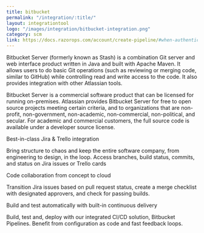 ```yaml
---
title: bitbucket
permalink: "/integration/:title/"
layout: integrationtool
logo: "/images/integration/bitbucket-integration.png"
category: scm
link: https://docs.razorops.com/account/create-pipeline/#when-authenticated-with-bitbucket
---
```


Bitbucket Server (formerly known as Stash) is a combination Git server and web interface product written in Java and built with Apache Maven. It allows users to do basic Git operations (such as reviewing or merging code, similar to GitHub) while controlling read and write access to the code. It also provides integration with other Atlassian tools.

Bitbucket Server is a commercial software product that can be licensed for running on-premises. Atlassian provides Bitbucket Server for free to open source projects meeting certain criteria, and to organizations that are non-profit, non-government, non-academic, non-commercial, non-political, and secular. For academic and commercial customers, the full source code is available under a developer source license.



Best-in-class Jira & Trello integration

Bring structure to chaos and keep the entire software company, from engineering to design, in the loop. Access branches, build status, commits, and status on Jira issues or Trello cards



Code collaboration from concept to cloud

Transition Jira issues based on pull request status, create a merge checklist with designated approvers, and check for passing builds.



Build and test automatically with built-in continuous delivery

Build, test and, deploy with our integrated CI/CD solution, Bitbucket Pipelines. Benefit from configuration as code and fast feedback loops.
